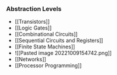 ### Abstraction Levels
+ [[Transistors]]
+ [[Logic Gates]]
+ [[Combinational Circuits]]
+ [[Sequential Circuits and Registers]]
+ [[Finite State Machines]]
+ ![[Pasted image 20221009154742.png]]
+ [[Networks]]
+ [[Processor Programming]]